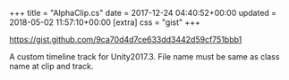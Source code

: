 +++
title = "AlphaClip.cs"
date = 2017-12-24 04:40:52+00:00
updated = 2018-05-02 11:57:10+00:00
[extra]
css = "gist"
+++

<https://gist.github.com/9ca70d4d7ce633dd3442d59cf751bbb1>

A custom timeline track for Unity2017.3. File name must be same as class name at clip and track.

